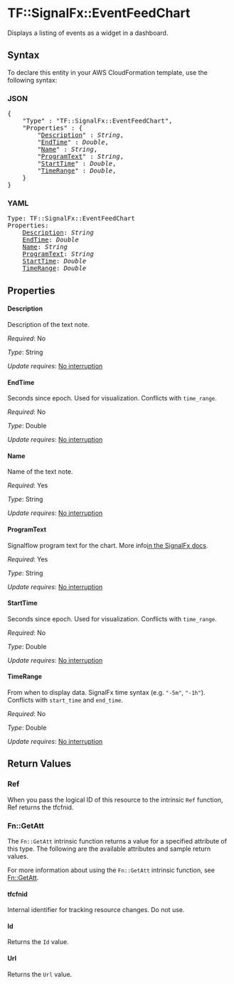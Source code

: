 # TF::SignalFx::EventFeedChart

Displays a listing of events as a widget in a dashboard.

## Syntax

To declare this entity in your AWS CloudFormation template, use the following syntax:

### JSON

<pre>
{
    "Type" : "TF::SignalFx::EventFeedChart",
    "Properties" : {
        "<a href="#description" title="Description">Description</a>" : <i>String</i>,
        "<a href="#endtime" title="EndTime">EndTime</a>" : <i>Double</i>,
        "<a href="#name" title="Name">Name</a>" : <i>String</i>,
        "<a href="#programtext" title="ProgramText">ProgramText</a>" : <i>String</i>,
        "<a href="#starttime" title="StartTime">StartTime</a>" : <i>Double</i>,
        "<a href="#timerange" title="TimeRange">TimeRange</a>" : <i>Double</i>,
    }
}
</pre>

### YAML

<pre>
Type: TF::SignalFx::EventFeedChart
Properties:
    <a href="#description" title="Description">Description</a>: <i>String</i>
    <a href="#endtime" title="EndTime">EndTime</a>: <i>Double</i>
    <a href="#name" title="Name">Name</a>: <i>String</i>
    <a href="#programtext" title="ProgramText">ProgramText</a>: <i>String</i>
    <a href="#starttime" title="StartTime">StartTime</a>: <i>Double</i>
    <a href="#timerange" title="TimeRange">TimeRange</a>: <i>Double</i>
</pre>

## Properties

#### Description

Description of the text note.

_Required_: No

_Type_: String

_Update requires_: [No interruption](https://docs.aws.amazon.com/AWSCloudFormation/latest/UserGuide/using-cfn-updating-stacks-update-behaviors.html#update-no-interrupt)

#### EndTime

Seconds since epoch. Used for visualization. Conflicts with `time_range`.

_Required_: No

_Type_: Double

_Update requires_: [No interruption](https://docs.aws.amazon.com/AWSCloudFormation/latest/UserGuide/using-cfn-updating-stacks-update-behaviors.html#update-no-interrupt)

#### Name

Name of the text note.

_Required_: Yes

_Type_: String

_Update requires_: [No interruption](https://docs.aws.amazon.com/AWSCloudFormation/latest/UserGuide/using-cfn-updating-stacks-update-behaviors.html#update-no-interrupt)

#### ProgramText

Signalflow program text for the chart. More info[in the SignalFx docs](https://developers.signalfx.com/signalflow_analytics/signalflow_overview.html#_signalflow_programming_language).

_Required_: Yes

_Type_: String

_Update requires_: [No interruption](https://docs.aws.amazon.com/AWSCloudFormation/latest/UserGuide/using-cfn-updating-stacks-update-behaviors.html#update-no-interrupt)

#### StartTime

Seconds since epoch. Used for visualization. Conflicts with `time_range`.

_Required_: No

_Type_: Double

_Update requires_: [No interruption](https://docs.aws.amazon.com/AWSCloudFormation/latest/UserGuide/using-cfn-updating-stacks-update-behaviors.html#update-no-interrupt)

#### TimeRange

From when to display data. SignalFx time syntax (e.g. `"-5m"`, `"-1h"`). Conflicts with `start_time` and `end_time`.

_Required_: No

_Type_: Double

_Update requires_: [No interruption](https://docs.aws.amazon.com/AWSCloudFormation/latest/UserGuide/using-cfn-updating-stacks-update-behaviors.html#update-no-interrupt)

## Return Values

### Ref

When you pass the logical ID of this resource to the intrinsic `Ref` function, Ref returns the tfcfnid.

### Fn::GetAtt

The `Fn::GetAtt` intrinsic function returns a value for a specified attribute of this type. The following are the available attributes and sample return values.

For more information about using the `Fn::GetAtt` intrinsic function, see [Fn::GetAtt](https://docs.aws.amazon.com/AWSCloudFormation/latest/UserGuide/intrinsic-function-reference-getatt.html).

#### tfcfnid

Internal identifier for tracking resource changes. Do not use.

#### Id

Returns the <code>Id</code> value.

#### Url

Returns the <code>Url</code> value.


